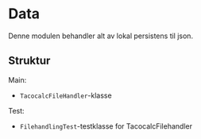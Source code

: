 # Data

Denne modulen behandler alt av lokal persistens til json.

## Struktur

Main:

- `TacocalcFileHandler`-klasse

Test:

- `FilehandlingTest`-testklasse for TacocalcFilehandler
